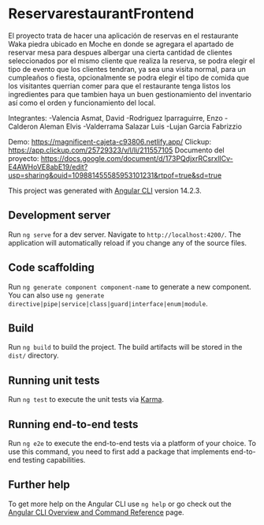 # ReservarestaurantFrontend

El proyecto trata de hacer una aplicación de reservas en el restaurante Waka piedra ubicado en Moche en donde se agregara el apartado de reservar mesa para despues albergar una cierta cantidad de clientes seleccionados por el mismo cliente que realiza la reserva, se podra elegir el tipo de evento que los clientes tendran, ya sea una visita normal, para un cumpleaños o fiesta, opcionalmente se podra elegir el tipo de comida que los visitantes querrian comer para que el restaurante tenga listos los ingredientes para que tambien haya un buen gestionamiento del inventario así como el orden y funcionamiento del local.

Integrantes:
  -Valencia Asmat, David
  -Rodriguez Iparraguirre, Enzo
  -Calderon Aleman Elvis
  -Valderrama Salazar Luis
  -Lujan Garcia Fabrizzio

Demo: https://magnificent-cajeta-c93806.netlify.app/
Clickup: https://app.clickup.com/25729323/v/l/li/211557105
Documento del proyecto: https://docs.google.com/document/d/173PQdjxrRCsrxlICv-E4AWHoVE8abE19/edit?usp=sharing&ouid=109881455585953101231&rtpof=true&sd=true

This project was generated with [Angular CLI](https://github.com/angular/angular-cli) version 14.2.3.

## Development server

Run `ng serve` for a dev server. Navigate to `http://localhost:4200/`. The application will automatically reload if you change any of the source files.

## Code scaffolding

Run `ng generate component component-name` to generate a new component. You can also use `ng generate directive|pipe|service|class|guard|interface|enum|module`.

## Build

Run `ng build` to build the project. The build artifacts will be stored in the `dist/` directory.

## Running unit tests

Run `ng test` to execute the unit tests via [Karma](https://karma-runner.github.io).

## Running end-to-end tests

Run `ng e2e` to execute the end-to-end tests via a platform of your choice. To use this command, you need to first add a package that implements end-to-end testing capabilities.

## Further help

To get more help on the Angular CLI use `ng help` or go check out the [Angular CLI Overview and Command Reference](https://angular.io/cli) page.
